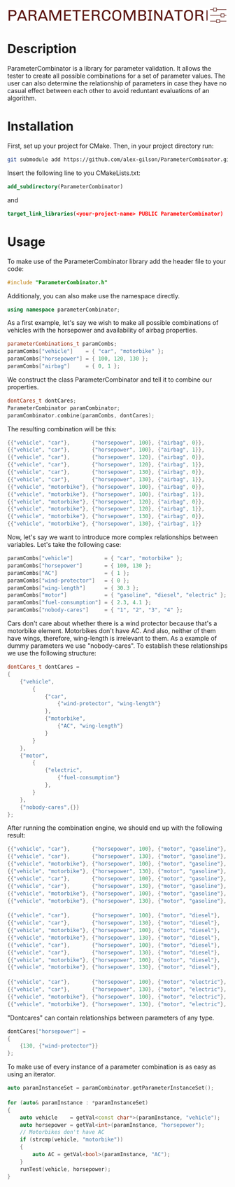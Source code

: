 ![ParameterCombinator logo](https://github.com/alex-gilson/ParameterCombinator/blob/main/parametercombinator_logo.png)

# Description

ParameterCombinator is a library for parameter validation. It allows the tester to create all possible combinations for a set of parameter values. The user can also determine the relationship of parameters in case they have no casual effect between each other to avoid reduntant evaluations of an algorithm.

# Installation

First, set up your project for CMake. Then, in your project directory run:

```bash
git submodule add https://github.com/alex-gilson/ParameterCombinator.git
```

Insert the following line to you CMakeLists.txt:

```cmake
add_subdirectory(ParameterCombinator)
```

and

```cmake
target_link_libraries(<your-project-name> PUBLIC ParameterCombinator)
```

# Usage

To make use of the ParameterCombinator library add the header file to your code:

```C++
#include "ParameterCombinator.h"
```

Additionaly, you can also make use the namespace directly.

```C++
using namespace parameterCombinator;
```

As a first example, let's say we wish to make all possible combinations of vehicles with the horsepower and availability of airbag properties.

```C++
parameterCombinations_t paramCombs;
paramCombs["vehicle"]    = { "car", "motorbike" };
paramCombs["horsepower"] = { 100, 120, 130 };
paramCombs["airbag"]     = { 0, 1 };
```

We construct the class ParameterCombinator and tell it to combine our properties.

```C++
dontCares_t dontCares;
ParameterCombinator paramCombinator;
paramCombinator.combine(paramCombs, dontCares);
```
	
The resulting combination will be this:

```C++
{{"vehicle", "car"},       {"horsepower", 100}, {"airbag", 0}},
{{"vehicle", "car"},       {"horsepower", 100}, {"airbag", 1}},
{{"vehicle", "car"},       {"horsepower", 120}, {"airbag", 0}},
{{"vehicle", "car"},       {"horsepower", 120}, {"airbag", 1}},
{{"vehicle", "car"},       {"horsepower", 130}, {"airbag", 0}},
{{"vehicle", "car"},       {"horsepower", 130}, {"airbag", 1}},
{{"vehicle", "motorbike"}, {"horsepower", 100}, {"airbag", 0}},
{{"vehicle", "motorbike"}, {"horsepower", 100}, {"airbag", 1}},
{{"vehicle", "motorbike"}, {"horsepower", 120}, {"airbag", 0}},
{{"vehicle", "motorbike"}, {"horsepower", 120}, {"airbag", 1}},
{{"vehicle", "motorbike"}, {"horsepower", 130}, {"airbag", 0}},
{{"vehicle", "motorbike"}, {"horsepower", 130}, {"airbag", 1}}
```
		
Now, let's say we want to introduce more complex relationships between variables. Let's take the following case:

```C++
paramCombs["vehicle"]          = { "car", "motorbike" };
paramCombs["horsepower"]       = { 100, 130 };
paramCombs["AC"]               = { 1 };
paramCombs["wind-protector"]   = { 0 };
paramCombs["wing-length"]      = { 30.3 };
paramCombs["motor"]            = { "gasoline", "diesel", "electric" };
paramCombs["fuel-consumption"] = { 2.3, 4.1 };
paramCombs["nobody-cares"]     = { "1", "2", "3", "4" };
```
	
Cars don't care about whether there is a wind protector because that's a motorbike element. Motorbikes don't have AC. And also, neither of them have wings, therefore, wing-length is irrelevant to them. As a example of dummy parameters we use "nobody-cares". To establish these relationships we use the following structure:

```C++
dontCares_t dontCares =
{
	{"vehicle",
		{
			{"car",
				{"wind-protector", "wing-length"}
			},
			{"motorbike",
				{"AC", "wing-length"}
			}
		}
	},
	{"motor",
		{
			{"electric",
				{"fuel-consumption"}
			},
		}
	},
	{"nobody-cares",{}}
};
```
	
After running the combination engine, we should end up with the following result:

```C++
{{"vehicle", "car"},       {"horsepower", 100}, {"motor", "gasoline"}, {"fuel-consumption", 2.3}, {"AC", 1}},
{{"vehicle", "car"},       {"horsepower", 130}, {"motor", "gasoline"}, {"fuel-consumption", 2.3}, {"AC", 1}},
{{"vehicle", "motorbike"}, {"horsepower", 100}, {"motor", "gasoline"}, {"fuel-consumption", 2.3}, {"wind-protector", 0}},
{{"vehicle", "motorbike"}, {"horsepower", 130}, {"motor", "gasoline"}, {"fuel-consumption", 2.3}, {"wind-protector", 0}},
{{"vehicle", "car"},       {"horsepower", 100}, {"motor", "gasoline"}, {"fuel-consumption", 4.1}, {"AC", 1}},
{{"vehicle", "car"},       {"horsepower", 130}, {"motor", "gasoline"}, {"fuel-consumption", 4.1}, {"AC", 1}},
{{"vehicle", "motorbike"}, {"horsepower", 100}, {"motor", "gasoline"}, {"fuel-consumption", 4.1}, {"wind-protector", 0}},
{{"vehicle", "motorbike"}, {"horsepower", 130}, {"motor", "gasoline"}, {"fuel-consumption", 4.1}, {"wind-protector", 0}},

{{"vehicle", "car"},       {"horsepower", 100}, {"motor", "diesel"},   {"fuel-consumption", 2.3}, {"AC", 1}},
{{"vehicle", "car"},       {"horsepower", 130}, {"motor", "diesel"},   {"fuel-consumption", 2.3}, {"AC", 1}},
{{"vehicle", "motorbike"}, {"horsepower", 100}, {"motor", "diesel"},   {"fuel-consumption", 2.3}, {"wind-protector", 0}},
{{"vehicle", "motorbike"}, {"horsepower", 130}, {"motor", "diesel"},   {"fuel-consumption", 2.3}, {"wind-protector", 0}},
{{"vehicle", "car"},       {"horsepower", 100}, {"motor", "diesel"},   {"fuel-consumption", 4.1}, {"AC", 1}},
{{"vehicle", "car"},       {"horsepower", 130}, {"motor", "diesel"},   {"fuel-consumption", 4.1}, {"AC", 1}},
{{"vehicle", "motorbike"}, {"horsepower", 100}, {"motor", "diesel"},   {"fuel-consumption", 4.1}, {"wind-protector", 0}},
{{"vehicle", "motorbike"}, {"horsepower", 130}, {"motor", "diesel"},   {"fuel-consumption", 4.1}, {"wind-protector", 0}},

{{"vehicle", "car"},       {"horsepower", 100}, {"motor", "electric"}, {"AC", 1}},
{{"vehicle", "car"},       {"horsepower", 130}, {"motor", "electric"}, {"AC", 1}},
{{"vehicle", "motorbike"}, {"horsepower", 100}, {"motor", "electric"}, {"wind-protector", 0}},
{{"vehicle", "motorbike"}, {"horsepower", 130}, {"motor", "electric"}, {"wind-protector", 0}},
```

"Dontcares" can contain relationships between parameters of any type.

```C++
dontCares["horsepower"] = 
{
	{130, {"wind-protector"}}
};
```
		
To make use of every instance of a parameter combination is as easy as using an iterator.

```C++
auto paramInstanceSet = paramCombinator.getParameterInstanceSet();

for (auto& paramInstance : *paramInstanceSet)
{
	auto vehicle    = getVal<const char*>(paramInstance, "vehicle");
	auto horsepower = getVal<int>(paramInstance, "horsepower");
	// Motorbikes don't have AC
	if (strcmp(vehicle, "motorbike"))
	{
		auto AC = getVal<bool>(paramInstance, "AC");
	}
	runTest(vehicle, horsepower);
}
```

